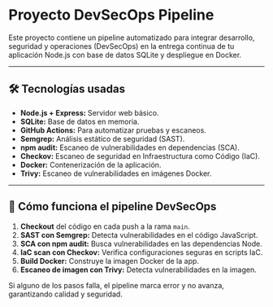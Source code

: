 # Proyecto DevSecOps Pipeline

Este proyecto contiene un pipeline automatizado para integrar desarrollo, seguridad y operaciones (DevSecOps) en la entrega continua de tu aplicación Node.js con base de datos SQLite y despliegue en Docker.

---

## 🛠️ Tecnologías usadas

- **Node.js + Express:** Servidor web básico.
- **SQLite:** Base de datos en memoria.
- **GitHub Actions:** Para automatizar pruebas y escaneos.
- **Semgrep:** Análisis estático de seguridad (SAST).
- **npm audit:** Escaneo de vulnerabilidades en dependencias (SCA).
- **Checkov:** Escaneo de seguridad en Infraestructura como Código (IaC).
- **Docker:** Contenerización de la aplicación.
- **Trivy:** Escaneo de vulnerabilidades en imágenes Docker.

---

## 🚀 Cómo funciona el pipeline DevSecOps

1. **Checkout** del código en cada push a la rama `main`.
2. **SAST con Semgrep:** Detecta vulnerabilidades en el código JavaScript.
3. **SCA con npm audit:** Busca vulnerabilidades en las dependencias Node.
4. **IaC scan con Checkov:** Verifica configuraciones seguras en scripts IaC.
5. **Build Docker:** Construye la imagen Docker de la app.
6. **Escaneo de imagen con Trivy:** Detecta vulnerabilidades en la imagen.

Si alguno de los pasos falla, el pipeline marca error y no avanza, garantizando calidad y seguridad.
